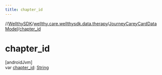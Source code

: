 ```yaml
---
title: chapter_id
---
```

//[WellthySDK](../../../index.html)/[wellthy.care.wellthysdk.data.therapy](../index.html)/[JourneyCareyCardDataModel](index.html)/[chapter_id](chapter_id.html)



# chapter_id



[androidJvm]\
var [chapter_id](chapter_id.html): [String](https://kotlinlang.org/api/latest/jvm/stdlib/kotlin/-string/index.html)




